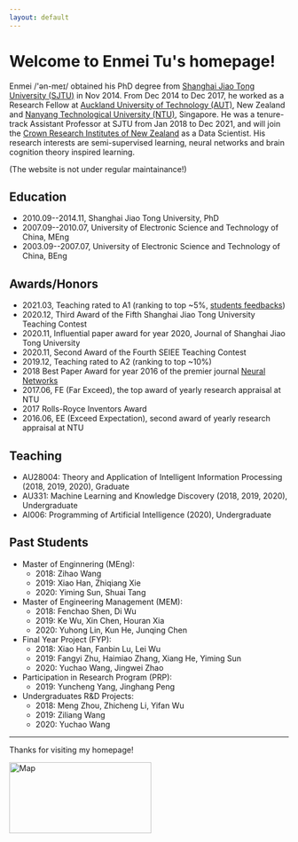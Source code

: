 ```yaml
---
layout: default
---
```


<!-- Text can be **bold**, _italic_, or ~~strikethrough~~.

[Link to another page](./another-page.html).

There should be whitespace between paragraphs.

There should be whitespace between paragraphs. We recommend including a README, or a file with information about your project. -->
# Welcome to Enmei Tu's homepage!
Enmei /'ən-meɪ/ obtained his PhD degree from [Shanghai Jiao Tong University (SJTU)](http://en.sjtu.edu.cn/) in Nov 2014. From Dec 2014 to Dec 2017, he  worked as a Research Fellow at [Auckland University of Technology (AUT)](https://www.aut.ac.nz/), New Zealand and [Nanyang Technological University (NTU)](https://www.ntu.edu.sg), Singapore. He was a tenure-track Assistant Professor at SJTU from Jan 2018 to Dec 2021, and will join the [Crown Research Institutes of New Zealand](https://www.mbie.govt.nz/science-and-technology/science-and-innovation/agencies-policies-and-budget-initiatives/research-organisations/cri/) as a Data Scientist. His research interests are semi-supervised learning, neural networks and brain cognition theory inspired learning. 

(The website is not under regular maintainance!)

## Education
* 2010.09--2014.11, Shanghai Jiao Tong University, PhD
* 2007.09--2010.07, University of Electronic Science and Technology of China, MEng
* 2003.09--2007.07, University of Electronic Science and Technology of China, BEng

## Awards/Honors
* 2021.03, Teaching rated to A1 (ranking to top ~5%, [students feedbacks](sr.xlsx))
* 2020.12, Third Award of the Fifth Shanghai Jiao Tong University Teaching Contest
* 2020.11, Influential paper award for year 2020,  Journal of Shanghai Jiao Tong University
* 2020.11, Second Award of the Fourth SEIEE Teaching Contest
* 2019.12, Teaching rated to A2 (ranking to top ~10%)
* 2018 Best Paper Award for year 2016 of the premier journal [Neural Networks](https://www.journals.elsevier.com/neural-networks)
* 2017.06, FE (Far Exceed), the top award of yearly research appraisal at NTU
* 2017 Rolls-Royce Inventors Award
* 2016.06, EE (Exceed Expectation), second award of yearly research appraisal at NTU

## Teaching
* AU28004: Theory and Application of Intelligent Information Processing (2018, 2019, 2020), Graduate
* AU331: Machine Learning and Knowledge Discovery (2018, 2019, 2020), Undergraduate
* AI006:  Programming of Artificial Intelligence (2020), Undergraduate

<!-- A talk delivered to students and colleagues in India ([Youtube video](https://www.youtube.com/watch?v=EUVfQk7qMt4&feature=youtu.be))-->

<!--  
## Professional Services
* PC Member of:
  - 13th Int. Conf. on Neuro-Computing & Evolving Intelligence (NCEI15)
  - International Cybersecurity Data Mining Competition (CDMC2015)
  - InternationalWorkshop on Data Mining for Cybersecurity (DMC2015);
  - Chair of Session WM4: ELM in Prediction, The 7th International Conference on Extreme Learning Machines (ELM2016)
  - The International Conference on Computer Vision & Image Processing (CVIP2017)
  - International Conference on Intelligence Science and Big Data Engineering (IScIDE 2019)
  - the 45th International Conference on Acoustics, Speech, and Signal Processing (ICASSP2019)
  - 26th International Conference on Neural Information Processing (ICONIP2019)
  - The 29th International Joint Conference on Artificial Intelligence (IJCAI2020)
* Reviewer of:
  - IEEE Transactions on Knowledge and Data Engineering
  - IEEE Transactions on Neural Networks and Learning Systems
  - IEEE Transactions on Industrial Informatics
  - IEEE Transactions on Big Data
  - IEEE Communications Magazine
  - IEEE Transactions on Signal Processing
  - IEEE Transactions on Neural Systems & Rehabilitation Engineering
  - Multimedia Tools and Applications
  - International Journal of Computational Intelligence Systems
  - The Thirty-First AAAI Conference on Artificial Intelligence
  - Neurocomputing
  - Neural Networks
  - Pattern Recognition Letters
  - Applied Soft Computing
  - Sensors
  - Knowledge-Based Systems
  -->

## Past Students
* Master of Enginnering (MEng):
  - 2018: Zihao Wang
  - 2019: Xiao Han, Zhiqiang Xie
  - 2020: Yiming Sun, Shuai Tang
* Master of Engineering Management (MEM):
  - 2018: Fenchao Shen, Di Wu
  - 2019: Ke Wu, Xin Chen, Houran Xia
  - 2020: Yuhong Lin, Kun He, Junqing Chen
* Final Year Project (FYP):
  - 2018: Xiao Han, Fanbin Lu, Lei Wu
  - 2019: Fangyi Zhu, Haimiao Zhang, Xiang He, Yiming Sun
  - 2020: Yuchao Wang, Jingwei Zhao
* Participation in Research Program (PRP):
  - 2019: Yuncheng Yang, Jinghang Peng
* Undergraduates R&D Projects:
  - 2018: Meng Zhou, Zhicheng Li, Yifan Wu
  - 2019: Ziliang Wang
  - 2020: Yuchao Wang


*******************************************************************
Thanks for visiting my homepage!

<a href="https://www.revolvermaps.com/livestats/56yin1dy3kc/"><img src="//rf.revolvermaps.com/h/m/a/0/ff0000/128/20/56yin1dy3kc.png" width="256" height="128" alt="Map" style="border:0;"></a>



<!-- ### Header 3

```js
// Javascript code with syntax highlighting.
var fun = function lang(l) {
  dateformat.i18n = require('./lang/' + l)
  return true;
}
```

```ruby
# Ruby code with syntax highlighting
GitHubPages::Dependencies.gems.each do |gem, version|
  s.add_dependency(gem, "= #{version}")
end
```

#### Header 4

*   This is an unordered list following a header.
*   This is an unordered list following a header.
*   This is an unordered list following a header.

##### Header 5

1.  This is an ordered list following a header.
2.  This is an ordered list following a header.
3.  This is an ordered list following a header.

###### Header 6

| head1        | head two          | three |
|:-------------|:------------------|:------|
| ok           | good swedish fish | nice  |
| out of stock | good and plenty   | nice  |
| ok           | good `oreos`      | hmm   |
| ok           | good `zoute` drop | yumm  |

### There's a horizontal rule below this.

* * *

### Here is an unordered list:

*   Item foo
*   Item bar
*   Item baz
*   Item zip

### And an ordered list:

1.  Item one
1.  Item two
1.  Item three
1.  Item four

### And a nested list:

- level 1 item
  - level 2 item
  - level 2 item
    - level 3 item
    - level 3 item
- level 1 item
  - level 2 item
  - level 2 item
  - level 2 item
- level 1 item
  - level 2 item
  - level 2 item
- level 1 item

### Small image

![Octocat](https://github.githubassets.com/images/icons/emoji/octocat.png)

### Large image

![Branching](https://guides.github.com/activities/hello-world/branching.png)


### Definition lists can be used with HTML syntax.

<dl>
<dt>Name</dt>
<dd>Godzilla</dd>
<dt>Born</dt>
<dd>1952</dd>
<dt>Birthplace</dt>
<dd>Japan</dd>
<dt>Color</dt>
<dd>Green</dd>
</dl> -->


<!-- ```
Long, single-line code blocks should not wrap. They should horizontally scroll if they are too long. This line should be long enough to demonstrate this.
```

```
The final element.
``` -->
